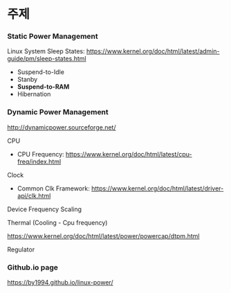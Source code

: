 # 주제

### Static Power Management

Linux System Sleep States: https://www.kernel.org/doc/html/latest/admin-guide/pm/sleep-states.html

- Suspend-to-Idle
- Stanby
- **Suspend-to-RAM**
- Hibernation



### Dynamic Power Management

http://dynamicpower.sourceforge.net/

CPU

- CPU Frequency: https://www.kernel.org/doc/html/latest/cpu-freq/index.html

Clock

- Common Clk Framework: https://www.kernel.org/doc/html/latest/driver-api/clk.html

Device Frequency Scaling

Thermal (Cooling - Cpu frequency)

https://www.kernel.org/doc/html/latest/power/powercap/dtpm.html

Regulator



### Github.io page

https://by1994.github.io/linux-power/
